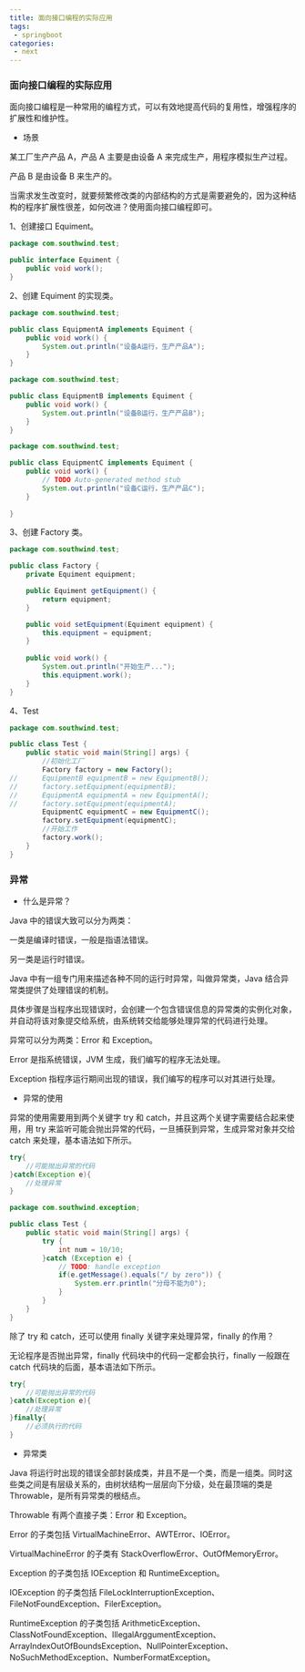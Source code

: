 ```yaml
---
title: 面向接口编程的实际应用
tags:
 - springboot
categories:
 - next
---
```


### 面向接口编程的实际应用

面向接口编程是一种常用的编程方式，可以有效地提高代码的复用性，增强程序的扩展性和维护性。

- 场景

某工厂生产产品 A，产品 A 主要是由设备 A 来完成生产，用程序模拟生产过程。

产品 B 是由设备 B 来生产的。

当需求发生改变时，就要频繁修改类的内部结构的方式是需要避免的，因为这种结构的程序扩展性很差，如何改进？使用面向接口编程即可。

1、创建接口 Equiment。

```java
package com.southwind.test;

public interface Equiment {
	public void work();
}
```

2、创建 Equiment 的实现类。

```java
package com.southwind.test;

public class EquipmentA implements Equiment {
	public void work() {
		System.out.println("设备A运行，生产产品A");
	}
}

package com.southwind.test;

public class EquipmentB implements Equiment {
	public void work() {
		System.out.println("设备B运行，生产产品B");
	}
}

package com.southwind.test;

public class EquipmentC implements Equiment {
	public void work() {
		// TODO Auto-generated method stub
		System.out.println("设备C运行，生产产品C");
	}
	
}
```

3、创建 Factory 类。

```java
package com.southwind.test;

public class Factory {
	private Equiment equipment;

	public Equiment getEquipment() {
		return equipment;
	}

	public void setEquipment(Equiment equipment) {
		this.equipment = equipment;
	}
	
	public void work() {
		System.out.println("开始生产...");
		this.equipment.work();
	}
}
```

4、Test

```java
package com.southwind.test;

public class Test {
	public static void main(String[] args) {
		//初始化工厂
		Factory factory = new Factory();
//		EquipmentB equipmentB = new EquipmentB();
//		factory.setEquipment(equipmentB);
//		EquipmentA equipmentA = new EquipmentA();
//		factory.setEquipment(equipmentA);
		EquipmentC equipmentC = new EquipmentC();
		factory.setEquipment(equipmentC);
		//开始工作
		factory.work();
	}
}
```



### 异常

- 什么是异常？

Java 中的错误大致可以分为两类：

一类是编译时错误，一般是指语法错误。

另一类是运行时错误。

Java 中有一组专门用来描述各种不同的运行时异常，叫做异常类，Java 结合异常类提供了处理错误的机制。

具体步骤是当程序出现错误时，会创建一个包含错误信息的异常类的实例化对象，并自动将该对象提交给系统，由系统转交给能够处理异常的代码进行处理。

异常可以分为两类：Error 和 Exception。

Error 是指系统错误，JVM 生成，我们编写的程序无法处理。

Exception 指程序运行期间出现的错误，我们编写的程序可以对其进行处理。

- 异常的使用

异常的使用需要用到两个关键字 try 和 catch，并且这两个关键字需要结合起来使用，用 try 来监听可能会抛出异常的代码，一旦捕获到异常，生成异常对象并交给 catch 来处理，基本语法如下所示。

```java
try{
	//可能抛出异常的代码
}catch(Exception e){
	//处理异常
}
```

```java
package com.southwind.exception;

public class Test {
	public static void main(String[] args) {
		try {
			int num = 10/10;
		}catch (Exception e) {
			// TODO: handle exception
			if(e.getMessage().equals("/ by zero")) {
				System.err.println("分母不能为0");
			}
		}
	}
}
```

除了 try 和 catch，还可以使用 finally 关键字来处理异常，finally 的作用？

无论程序是否抛出异常，finally 代码块中的代码一定都会执行，finally 一般跟在 catch 代码块的后面，基本语法如下所示。

```java
try{
	//可能抛出异常的代码
}catch(Exception e){
	//处理异常
}finally{
	//必须执行的代码
}
```

- 异常类

Java 将运行时出现的错误全部封装成类，并且不是一个类，而是一组类。同时这些类之间是有层级关系的，由树状结构一层层向下分级，处在最顶端的类是 Throwable，是所有异常类的根结点。

Throwable 有两个直接子类：Error 和 Exception。

Error 的子类包括 VirtualMachineError、AWTError、IOError。

VirtualMachineError 的子类有 StackOverflowError、OutOfMemoryError。

Exception 的子类包括 IOException 和 RuntimeException。

IOException 的子类包括 FileLockInterruptionException、FileNotFoundException、FilerException。

RuntimeException 的子类包括 ArithmeticException、ClassNotFoundException、IllegalArggumentException、ArrayIndexOutOfBoundsException、NullPointerException、NoSuchMethodException、NumberFormatException。

